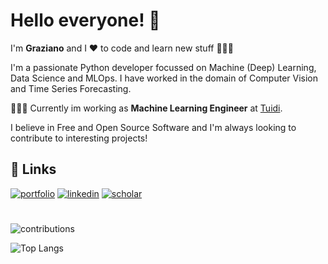 
# Hello everyone! 👋
I'm **Graziano** and I ❤ to code and learn new stuff 👨🏻‍💻 

I'm a passionate Python developer focussed on Machine (Deep) Learning, Data Science and MLOps. I have worked in the domain of Computer Vision and Time Series Forecasting.

👨🏻‍💻 Currently im working as **Machine Learning Engineer** at [Tuidi](https://www.tuidi.it/).

I believe in Free and Open Source Software and I'm always looking to contribute to interesting projects!




## 🔗 Links
[![portfolio](https://img.shields.io/badge/my_portfolio-000?style=for-the-badge&logo=github&logoColor=white)](https://montanarograziano.github.io)
[![linkedin](https://img.shields.io/badge/linkedin-0A66C2?style=for-the-badge&logo=linkedin&logoColor=white)](https://www.linkedin.com/in/graziano-montanaro-05255317a/)
[![scholar](https://img.shields.io/badge/-Google%20Scholar-red?style=for-the-badge&logo=google-scholar&logoColor=white)](https://scholar.google.com/citations?hl=it&authuser=2&user=lpNu0JwAAAAJ)
#


![contributions](https://github-readme-stats.vercel.app/api?username=montanarograziano&show_icons=true&theme=dracula)

![Top Langs](https://github-readme-stats.vercel.app/api/top-langs/?username=montanarograziano&theme=dracula)
